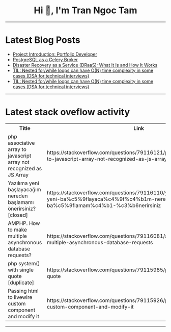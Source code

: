 <h1 align="center">Hi 👋, I'm Tran Ngoc Tam</h1>

---

# Latest Blog Posts 
<!-- BLOG-POST-LIST:START -->
- [Project Introduction: Portfolio Developer](https://dev.to/letuyen/project-introduction-portfolio-developer-4ok8)
- [PostgreSQL as a Celery Broker](https://dev.to/k4ml/postgresql-as-a-celery-broker-d8d)
- [Disaster Recovery as a Service &lpar;DRaaS&rpar;: What It Is and How It Works](https://dev.to/jeffreyboyle0033/disaster-recovery-as-a-service-draas-what-it-is-and-how-it-works-2kpp)
- [TIL: Nested for/while loops can have O&lpar;N&rpar; time complexity in some cases &lpar;DSA for technical interviews&rpar;](https://dev.to/dleedev365/til-nested-forwhile-loops-can-have-on-time-complexity-in-some-cases-dsa-for-technical-interviews-2ido)
- [TIL: Nested for/while loops can have O&lpar;N&rpar; time complexity in some cases &lpar;DSA for technical interviews&rpar;](https://dev.to/dleedev365/til-nested-forwhile-loops-can-have-on-time-complexity-in-some-cases-dsa-for-technical-interviews-18l2)
<!-- BLOG-POST-LIST:END -->

---

# Latest stack oveflow activity
<table>
  <tr><th>Title</th><th>Link</th></tr>
  <!-- STACKOVERFLOW:START --><tr><td>php associative array to javascript array not recognized as JS Array</td><td>https://stackoverflow.com/questions/79116121/php-associative-array-to-javascript-array-not-recognized-as-js-array</td></tr><tr><td>Yazılıma yeni başlayacağım nereden başlamamı önerirsiniz? [closed]</td><td>https://stackoverflow.com/questions/79116110/yaz%c4%b1l%c4%b1ma-yeni-ba%c5%9flayaca%c4%9f%c4%b1m-nereden-ba%c5%9flamam%c4%b1-%c3%b6nerirsiniz</td></tr><tr><td>AMPHP. How to make multiple asynchronous database requests?</td><td>https://stackoverflow.com/questions/79116081/amphp-how-to-make-multiple-asynchronous-database-requests</td></tr><tr><td>php system&lpar;&rpar; with single quote [duplicate]</td><td>https://stackoverflow.com/questions/79115985/php-system-with-single-quote</td></tr><tr><td>Passing html to livewire custom component and modify it</td><td>https://stackoverflow.com/questions/79115926/passing-html-to-livewire-custom-component-and-modify-it</td></tr><!-- STACKOVERFLOW:END -->
</table>

---


